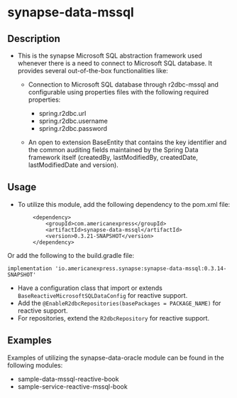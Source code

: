 # synapse-data-mssql

## Description

- This is the synapse Microsoft SQL abstraction framework used whenever there is a need to connect to
  Microsoft SQL database. It provides several out-of-the-box functionalities like:

    - Connection to Microsoft SQL database through r2dbc-mssql and configurable
      using properties files with the following required properties:
        - spring.r2dbc.url
        - spring.r2dbc.username
        - spring.r2dbc.password

    - An open to extension BaseEntity that contains the key identifier and the common auditing fields maintained by the Spring Data framework itself (createdBy,
      lastModifiedBy, createdDate, lastModifiedDate and version).

## Usage
- To utilize this module, add the following dependency to the pom.xml file:
```
        <dependency>
            <groupId>com.americanexpress</groupId>
            <artifactId>synapse-data-mssql</artifactId>
            <version>0.3.21-SNAPSHOT</version>
        </dependency>
```
Or add the following to the build.gradle file:
```
implementation 'io.americanexpress.synapse:synapse-data-mssql:0.3.14-SNAPSHOT'
```

- Have a configuration class that import or extends `BaseReactiveMicrosoftSQLDataConfig` for reactive support.
- Add the `@EnableR2dbcRepositories(basePackages = PACKAGE_NAME)` for reactive support.
- For repositories, extend the `R2dbcRepository` for reactive support.

## Examples
Examples of utilizing the synapse-data-oracle module can be found in the following modules:
- sample-data-mssql-reactive-book
- sample-service-reactive-mssql-book

